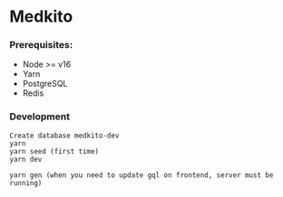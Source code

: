 # Medkito

### Prerequisites:
- Node >= v16
- Yarn
- PostgreSQL
- Redis

### Development
```
Create database medkito-dev
yarn
yarn seed (first time)
yarn dev

yarn gen (when you need to update gql on frontend, server must be running)
```
